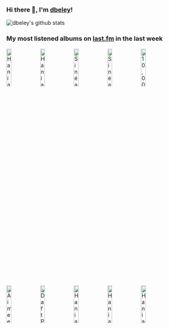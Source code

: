 ### Hi there 👋, I'm [dbeley](https://dbeley.ovh/en)!

![dbeley's github stats](https://github-readme-stats.vercel.app/api?username=dbeley)

### My most listened albums on [last.fm](https://www.last.fm/user/d_beley) in the last week

[<img src='https://lastfm.freetls.fastly.net/i/u/300x300/a8afeff22024f5479bd848b917c52862.png' width='16%' height='16%' alt='Hania Rani - Esja'>](https://www.last.fm/music/hania%2brani/esja)&nbsp;
[<img src='https://lastfm.freetls.fastly.net/i/u/300x300/508b3bab8e8ce0f8a223b1d60ffbf6b3.png' width='16%' height='16%' alt='Hania Rani - On Giacometti'>](https://www.last.fm/music/hania%2brani/on%2bgiacometti)&nbsp;
[<img src='https://lastfm.freetls.fastly.net/i/u/300x300/7e4794c73be9658fa1327b12fcdb994b.png' width='16%' height='16%' alt='Sinéad OConnor - I Do Not Want What I Havent Got'>](https://www.last.fm/music/sin%25c3%25a9ad%2bo%2527connor/i%2bdo%2bnot%2bwant%2bwhat%2bi%2bhaven%2527t%2bgot)&nbsp;
[<img src='https://lastfm.freetls.fastly.net/i/u/300x300/c09887f88ba0ad26f4bf8859414f4394.png' width='16%' height='16%' alt='Sinéad OConnor - Lion and the Cobra'>](https://www.last.fm/music/sin%25c3%25a9ad%2bo%2527connor/lion%2band%2bthe%2bcobra)&nbsp;
[<img src='https://lastfm.freetls.fastly.net/i/u/300x300/2387db9014ca438baf201a51df702f62.jpg' width='16%' height='16%' alt='10,000 Maniacs - Our Time in Eden'>](https://www.last.fm/music/10%252c000%2bmaniacs/our%2btime%2bin%2beden)&nbsp;
<br>
[<img src='https://lastfm.freetls.fastly.net/i/u/300x300/5b08dff859b6149fc0a3965276967c96.jpg' width='16%' height='16%' alt='Aimee Mann - Magnolia (Music from the Motion Picture)'>](https://www.last.fm/music/aimee%2bmann/magnolia%2b%2528music%2bfrom%2bthe%2bmotion%2bpicture%2529)&nbsp;
[<img src='https://lastfm.freetls.fastly.net/i/u/300x300/1340e9e1082cf0dc748583b7eefce6d5.jpg' width='16%' height='16%' alt='Daft Punk - Discovery'>](https://www.last.fm/music/daft%2bpunk/discovery)&nbsp;
[<img src='https://lastfm.freetls.fastly.net/i/u/300x300/c00cf784b9ed1105870407753831abf3.png' width='16%' height='16%' alt='Hania Rani - Hello'>](https://www.last.fm/music/hania%2brani/hello)&nbsp;
[<img src='https://lastfm.freetls.fastly.net/i/u/300x300/f7667a2c2a41980eee7b076fa2be5d95.jpg' width='16%' height='16%' alt='Hania Rani - Venice - Infinitely Avantgarde (Original Motion Picture Soundtrack)'>](https://www.last.fm/music/hania%2brani/venice%2b-%2binfinitely%2bavantgarde%2b%2528original%2bmotion%2bpicture%2bsoundtrack%2529)&nbsp;
[<img src='https://lastfm.freetls.fastly.net/i/u/300x300/458d6ac37728aac0deb5cf673820607d.jpg' width='16%' height='16%' alt='Hania Rani - Woven Song — piano reworks'>](https://www.last.fm/music/hania%2brani/woven%2bsong%2b%25e2%2580%2594%2bpiano%2breworks)&nbsp;
<br>
